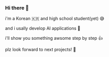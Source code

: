 ### Hi there 👋

i'm a Korean 🇰🇷 and high school student(yet) 😅

and i usally develop AI applications 🤖

i'll show you something awsome step by step 👍

plz look forward to next projects! 🙂


<!--
**StrongHigh/stronghigh** is a ✨ _special_ ✨ repository because its `README.md` (this file) appears on your GitHub profile.

Here are some ideas to get you started:

- 🔭 I’m currently working on ...
- 🌱 I’m currently learning ...
- 👯 I’m looking to collaborate on ...
- 🤔 I’m looking for help with ...
- 💬 Ask me about ...
- 📫 How to reach me: ...
- 😄 Pronouns: ...
- ⚡ Fun fact: ...
-->
